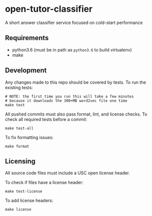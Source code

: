 # open-tutor-classifier

A short answer classifier service focused on cold-start performance


## Requirements

- python3.6 (must be in path as `python3.6` to build virtualenv)
- make

## Development

Any changes made to this repo should be covered by tests. To run the existing tests:

```
# NOTE: the first time you run this will take a few minutes
# because it downloads the 300+MB word2vec file one time
make test
```

All pushed commits must also pass format, lint, and license checks. To check all required tests before a commit:

```
make test-all
```

To fix formatting issues:

```
make format
```

## Licensing

All source code files must include a USC open license header.

To check if files have a license header:

```
make test-license
```

To add license headers:

```
make license
```
